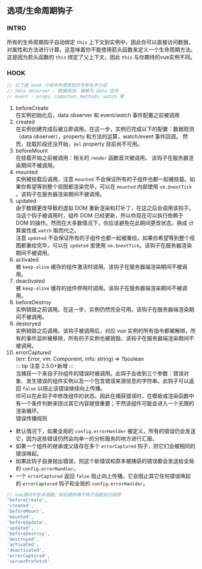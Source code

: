 ## 选项/生命周期钩子

### INTRO
所有的生命周期钩子自动绑定 <code>this</code> 上下文到实例中，因此你可以直接访问数据，对属性和方法进行计算。这意味着你不能使用箭头函数来定义一个生命周期方法。这是因为箭头函数的 <code>this</code> 绑定了父上下文，因此 <code>this</code> 与你期待的vue实例不同。

### HOOK
```js
// 以下是 hook 介绍中所使用到的专有名字介绍
// data observer - 数据观测，理解为 data 选项
// event - props、computed、methods、watch 等
```

1. beforeCreate  
在实例初始化后，data observer 和 event/watch 事件配置之前被调用
2. created  
在实例创建完成后被立即调用。在这一步，实例已完成以下的配置：数据观测（data observer），property 和方法的运算，watch/event 事件回调。
然而，挂载阶段还没开始，<code>$el</code> property 目前尚不可用。
3. beforeMount  
在挂载开始之前被调用：相关的 <code>render</code> 函数首次被调用。
该钩子在服务器渲染期间不被调用。
4. mounted  
实例被挂载后调用，注意 <code>mounted</code> 不会保证所有的子组件也都一起被挂载。如果你希望等到整个视图都渲染完毕，可以在 <code>mounted</code> 内部使用 <code>vm.$nextTick </code>。该钩子在服务器渲染期间不被调用。
5. updated  
由于数据更改导致的虚拟 DOM 重新渲染和打补丁，在这之后会调用该钩子。
当这个钩子被调用时，组件 DOM 已经更新，所以你现在可以执行依赖于 DOM 的操作。然而在大多数情况下，你应该避免在此期间更改状态。换成 计算属性或 <code>watch</code> 取而代之。  
注意 <code>updated</code> 不会保证所有的子组件也都一起被重绘。如果你希望等到整个视图都重绘完毕，可以在 <code>updated</code> 里使用 <code>vm.$nextTick</code>。该钩子在服务器渲染期间不被调用。
6. activated  
被 <code>keep-alive</code> 缓存的组件激活时调用。该钩子在服务器端渲染期间不被调用。
7. deactivated  
被 <code>keep-alive</code> 缓存的组件停用时调用。该钩子在服务器端渲染期间不被调用。
8. beforeDestroy  
实例销毁之前调用。在这一步，实例仍然完全可用。该钩子在服务器端渲染期间不被调用。
9. destoryed  
实例销毁之后调用。该钩子被调用后，对应 vue 实例的所有指令都被解绑，所有的事件监听被移除，所有的子实例也被销毁。该钩子在服务器端渲染期间不被调用。
10. errorCaptured  
(err: Error, vm: Component, info: string) => ?boolean  
::: tip 注意
2.5.0+新增
:::  
当捕获一个来自子孙组件的错误时被调用。此钩子会收到三个参数：错误对象、发生错误的组件实例以及一个包含错误来源信息的字符串。此钩子可以返回 <code>false</code> 以阻止该错误继续向上传播。  
你可以在此钩子中修改组件的状态。因此在捕获错误时，在模板或渲染函数中有一个条件判断来绕过其它内容就很重要；不然该组件可能会进入一个无限的渲染循环。  
错误传播规则  
* 默认情况下，如果全局的 <code>config.errorHanlder</code> 被定义，所有的错误仍会发送它，因为这些错误仍然会向单一的分析服务的地方进行汇报。  
* 如果一个组件的继承或父级存在多个 <code>errorCaptured</code> 钩子，则它们会被相同的错误唤起。  
* 如果此钩子自身抛出错误，则这个新错误和原本被捕获的错误都会发送给全局的 <code>config.errorHandler</code>。  
* 一个 <code>errorCaptured</code> 返回 <code>false</code> 阻止向上传播。它会阻止其它任何错误唤起的 <code>errorCaptured</code> 钩子和全局的 <code>config.errorHanlder</code>。
```js
// vue源码中生命周期，前后顺序等于钩子函数执行顺序
'beforeCreate',
'created',
'beforeMount',
'mounted',
'beforeUpdate',
'updated',
'beforeDestroy',
'destroyed',
'activated',
'deactivated',
'errorCaptured',
'serverPrefetch'
```